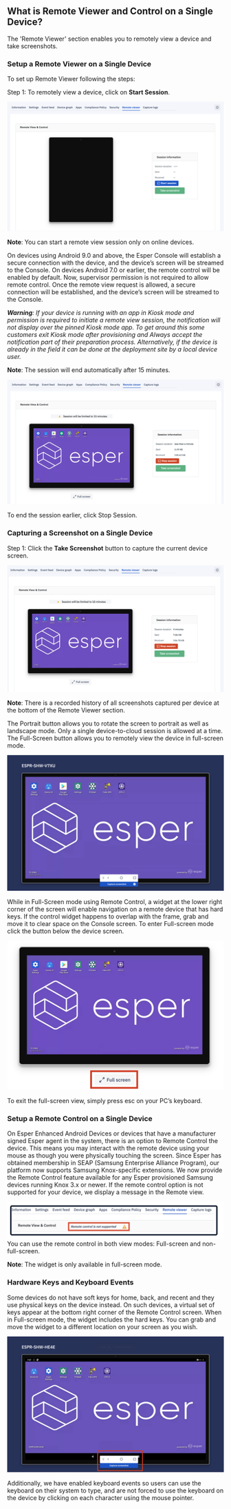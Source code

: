 ## What is Remote Viewer and Control on a Single Device?

The 'Remote Viewer' section enables you to remotely view a device and take screenshots.

### Setup a Remote Viewer on a Single Device

  

To set up Remote Viewer following the steps:

  

Step 1: To remotely view a device, click on **Start Session**.

  

![](./images/remoteview/128_Groups_devices_details_screen_remote_viewer.png)

  

**Note**: You can start a remote view session only on online devices.

On devices using Android 9.0 and above, the Esper Console will establish a secure connection with the device, and the device’s screen will be streamed to the Console. On devices Android 7.0 or earlier, the remote control will be enabled by default. Now, supervisor permission is not required to allow remote control. Once the remote view request is allowed, a secure connection will be established, and the device’s screen will be streamed to the Console.

***Warning**: If your device is running with an app in Kiosk mode and permission is required to initiate a remote view session, the notification will not display over the pinned Kiosk mode app. To get around this some customers exit Kiosk mode after provisioning and Always accept the notification part of their preparation process. Alternatively, if the device is already in the field it can be done at the deployment site by a local device user.*

**Note**: The session will end automatically after 15 minutes.

  

![](./images/remoteview/129_Groups_devices_details_screen_remote_viewer_session_on.png)

To end the session earlier, click Stop Session.

### Capturing a Screenshot on a Single Device

Step 1: Click the **Take Screenshot** button to capture the current device screen.

![](./images/remoteview/130_Groups_devices_details_screen_remote_viewer_screenshot.png)

**Note**: There is a recorded history of all screenshots captured per device at the bottom of the Remote Viewer section.

The Portrait button allows you to rotate the screen to portrait as well as landscape mode. Only a single device-to-cloud session is allowed at a time. The Full-Screen button allows you to remotely view the device in full-screen mode.

![](./images/remoteview/131_Groups_devices_details_screen_remote_viewer_screenshot_fullscreen.png)

While in Full-Screen mode using Remote Control, a widget at the lower right corner of the screen will enable navigation on a remote device that has hard keys. If the control widget happens to overlap with the frame, grab and move it to clear space on the Console screen. To enter Full-screen mode click the button below the device screen.

![](./images/remoteview/132_Groups_devices_details_screen_remote_viewer_full_screen.png)

  

To exit the full-screen view, simply press esc on your PC’s keyboard.

### Setup a Remote Control on a Single Device

On Esper Enhanced Android Devices or devices that have a manufacturer signed Esper agent in the system, there is an option to Remote Control the device. This means you may interact with the remote device using your mouse as though you were physically touching the screen. Since Esper has obtained membership in SEAP (Samsung Enterprise Alliance Program), our platform now supports Samsung Knox-specific extensions. We now provide the Remote Control feature available for any Esper provisioned Samsung devices running Knox 3.x or newer. If the remote control option is not supported for your device, we display a message in the Remote view.

![](./images/remoteview/133_Groups_devices_details_screen_remote_viewer_not_supported.png)
You can use the remote control in both view modes: Full-screen and non-full-screen.

**Note**: The widget is only available in full-screen mode.

### Hardware Keys and Keyboard Events

Some devices do not have soft keys for home, back, and recent and they use physical keys on the device instead. On such devices, a virtual set of keys appear at the bottom right corner of the Remote Control screen. When in Full-screen mode, the widget includes the hard keys. You can grab and move the widget to a different location on your screen as you wish.

![](./images/remoteview/134_Groups_devices_details_screen_remote_viewer_Hardware_Keys_Keyboard_Event.png)

Additionally, we have enabled keyboard events so users can use the keyboard on their system to type, and are not forced to use the keyboard on the device by clicking on each character using the mouse pointer.